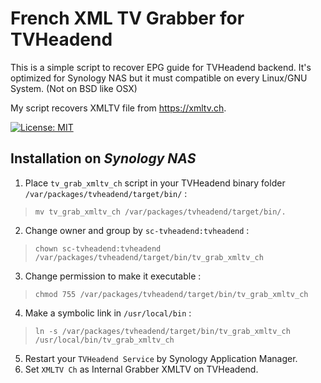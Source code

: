 # French XML TV Grabber for TVHeadend

This is a simple script to recover EPG guide for TVHeadend backend.
It's optimized for Synology NAS but it must compatible on every Linux/GNU System. (Not on BSD like OSX)

My script recovers XMLTV file from https://xmltv.ch.

[![License: MIT](https://img.shields.io/badge/License-MIT-yellow.svg)](https://opensource.org/licenses/MIT)

## Installation on *Synology NAS*

1. Place `tv_grab_xmltv_ch` script in your TVHeadend binary folder `/var/packages/tvheadend/target/bin/` :
> `mv tv_grab_xmltv_ch /var/packages/tvheadend/target/bin/.`
2. Change owner and group by `sc-tvheadend:tvheadend` : 
> `chown sc-tvheadend:tvheadend /var/packages/tvheadend/target/bin/tv_grab_xmltv_ch`
3. Change permission to make it executable :  
> `chmod 755 /var/packages/tvheadend/target/bin/tv_grab_xmltv_ch`
4. Make a symbolic link in `/usr/local/bin` :
> `ln -s /var/packages/tvheadend/target/bin/tv_grab_xmltv_ch /usr/local/bin/tv_grab_xmltv_ch`
5. Restart your `TVHeadend Service` by Synology Application Manager.
6. Set `XMLTV Ch` as Internal Grabber XMLTV on TVHeadend.

